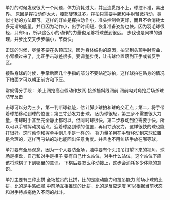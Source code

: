 单打的时候发现很大一个问题，体力消耗过大，并且连贯跟不上，球控不准，易出界。
原因是挥拍动作太大，腰部旋转过多。挥拍只需要手腕和手肘轻微抖动，类似寸劲的方法即可。这样的好处是挥拍动作小，准头控制会更好，而且不会消耗太多无谓的能量，并且因为动作小，出手时间短，恢复准备姿势也快。因为羽毛球很轻，只有5g，所以这么小的动作的力量也足够将球送到很远。
步伐也是同样的道理，并步比交叉步步幅小，节奏快。

击球的时候，尽量不要在头顶击球，因为身体结构的原因，拍举到头顶手肘弯曲，小臂横过来了，比正手击球差很多。要调整步伐，让击球位置落到正手或者反手区。

接贴身球的时候，手掌后面几个手指的部分不要贴近球拍，这样球拍在贴身的情况下拍面才可以朝正前方和下压。

常规得分手段：
杀上网抢高点假动作放网
接杀挡斜线网前
网前勾对角抢后场杀球
防守反击

击球可以分为三步，第一判断球轨迹，估计脚步球拍和球的交汇点；第二，将手带着球拍移动到球的位置；第三寸劲发力击球。
因为球很轻，第三步不需要很大力量，击球时手甚至完全静止都可以。但同时球很快，第二步移动到位需要手快。所以可以手臂挥动灵活点，迎着球路到球的位置，再用寸劲发力，这样很快的球也能打很好。这时动作和挥单手剑几乎是一样的。
将力量多用在手臂移动到来球位置是合理的，这样再刁钻的球也能回出任意角度。并且也不用纠结手放在哪等球。

单打要有全局观念，因为一个人要防全场，脑中要有个头顶吊灯望下来的视角，球场是棋盘，自己和对手是棋子
要有自己什么站位，对手什么站位，这个站位下应该将球棋子下到哪里的意识。
下棋后要怎么移动接上，这步会消耗多少体能的意识。

单打主要有三种比拼
全场拉吊的比拼，比的是跑动能力和拉吊能力
前场小球的比拼，比的是手感细腻
中前场互相推球的比拼，比的是反应速度
可以根据当前状态和对手特点拖他入不同的战斗。












